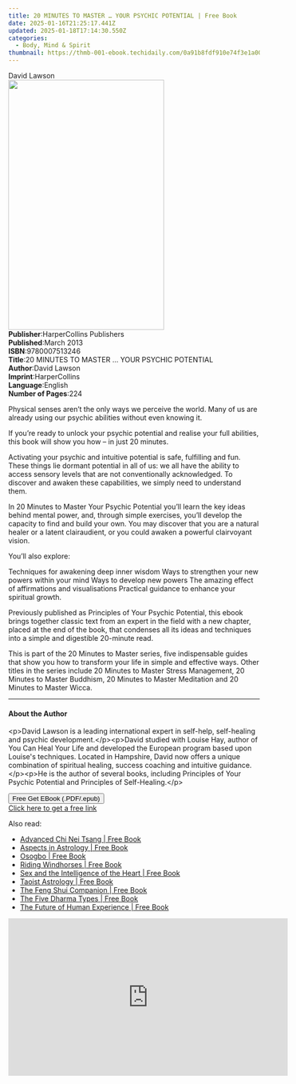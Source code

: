 ```yaml
---
title: 20 MINUTES TO MASTER … YOUR PSYCHIC POTENTIAL | Free Book
date: 2025-01-16T21:25:17.441Z
updated: 2025-01-18T17:14:30.550Z
categories:
  - Body, Mind & Spirit
thumbnail: https://thmb-001-ebook.techidaily.com/0a91b8fdf910e74f3e1a00cdcc96277523f4b7201def2ef522446377f71c47f4.jpg
---
```

<main id="book-container">
  <div class="flex flex-col">
    <div class="book-brief flex-1 py-6 px-4 sm:p-6 md:py-10 md:px-8">
      <!-- brief-->
      <div class="book-brief-main">David Lawson</div>
    </div>
    <div
      class="book-meta-info flex-1 grid gap-4 col-start-1 col-end-3 row-start-1 sm:mb-6 sm:grid-cols-4 lg:gap-6 lg:col-start-2 lg:row-end-6 lg:row-span-6 lg:mb-0"
    >
      <div
        class="book-meta-info-left place-content-center mt-4 p-4 text-sm leading-6 col-start-2 col-span-2 dark:text-slate-400"
      >
        <img
          class="w-full h-500 object-cover rounded-lg sm:h-255 sm:col-span-2 lg:col-span-full"
          src="https://img-001-ebook.techidaily.com/52186a5e0c72096763355ba0e6b947f7d039d2531ba18ba36221ee18d414c8a9.jpg"
          alt=""
          width="312"
          height="500"
        />
      </div>
      <div
        class="book-meta-info-right mt-2 col-start-1 row-start-2 col-span-3 self-center"
      >
        <!-- meta data  -->
        <div class="flex flex-col px-4 md:px-8">
          <div class="flex-1">
            <strong>Publisher</strong>:<span class="px-2"
              >HarperCollins Publishers</span
            >
          </div>
          <div class="flex-1">
            <strong>Published</strong>:<span class="px-2">March 2013</span>
          </div>
          <div class="flex-1">
            <strong>ISBN</strong>:<span class="px-2">9780007513246</span>
          </div>
          <div class="flex-1">
            <strong>Title</strong>:<span class="px-2"
              >20 MINUTES TO MASTER … YOUR PSYCHIC POTENTIAL</span
            >
          </div>
          <div class="flex-1">
            <strong>Author</strong>:<span class="px-2">David Lawson</span>
          </div>
          <div class="flex-1">
            <strong>Imprint</strong>:<span class="px-2">HarperCollins</span>
          </div>
          <div class="flex-1">
            <strong>Language</strong>:<span class="px-2">English</span>
          </div>
          <div class="flex-1">
            <strong>Number of Pages</strong>:<span class="px-2">224</span>
          </div>
        </div>
      </div>
    </div>
    <div class="book-description flex-1 py-6 px-4 sm:p-6 md:py-10 md:px-8">
      <div class="book-description-main">
        <div accordion-content="" id="description">
          <p>
            Physical senses aren’t the only ways we perceive the world. Many of
            us are already using our psychic abilities without even knowing it.
          </p>
          <p>
            If you’re ready to unlock your psychic potential and realise your
            full abilities, this book will show you how – in just 20 minutes.
          </p>
          <p>
            Activating your psychic and intuitive potential is safe, fulfilling
            and fun. These things lie dormant potential in all of us: we all
            have the ability to access sensory levels that are not
            conventionally acknowledged. To discover and awaken these
            capabilities, we simply need to understand them.
          </p>
          <p>
            In 20 Minutes to Master Your Psychic Potential you’ll learn the key
            ideas behind mental power, and, through simple exercises, you’ll
            develop the capacity to find and build your own. You may discover
            that you are a natural healer or a latent clairaudient, or you could
            awaken a powerful clairvoyant vision.
          </p>
          <p>You’ll also explore:</p>
          Techniques for awakening deep inner wisdom Ways to strengthen your new
          powers within your mind Ways to develop new powers The amazing effect
          of affirmations and visualisations Practical guidance to enhance your
          spiritual growth.
          <p>
            Previously published as Principles of Your Psychic Potential, this
            ebook brings together classic text from an expert in the field with
            a new chapter, placed at the end of the book, that condenses all its
            ideas and techniques into a simple and digestible 20-minute read.
          </p>
          <p>
            This is part of the 20 Minutes to Master series, five indispensable
            guides that show you how to transform your life in simple and
            effective ways. Other titles in the series include 20 Minutes to
            Master Stress Management, 20 Minutes to Master Buddhism, 20 Minutes
            to Master Meditation and 20 Minutes to Master Wicca.
          </p>
        </div>
        <div class="accordion-fader"></div>
      </div>
    </div>
    <div class="book-excerpts flex-1 py-6 px-4 sm:p-6 md:py-10 md:px-8">
      <!-- excerpts-->
      <div class="book-excerpts-main">
        <hr />
        <h4 class="placeholder placeholder-heading">
          <span>About the Author</span>
        </h4>
        <p>
          &lt;p&gt;David Lawson is a leading international expert in self-help,
          self-healing and psychic development.&lt;/p&gt;&lt;p&gt;David studied
          with Louise Hay, author of You Can Heal Your Life and developed the
          European program based upon Louise's techniques. Located in Hampshire,
          David now offers a unique combination of spiritual healing, success
          coaching and intuitive guidance.&lt;/p&gt;&lt;p&gt;He is the author of
          several books, including Principles of Your Psychic Potential and
          Principles of Self-Healing.&lt;/p&gt;
        </p>
      </div>
    </div>
    <div
      class="book-about-author flex-1 py-6 px-4 sm:p-6 md:py-10 md:px-8"
    ></div>
    <div class="book-free-get flex-1 py-6 px-4 sm:p-6 md:py-10 md:px-8">
      <button
        id="btn-free-get"
        class="bg-blue-500 hover:bg-blue-700 text-white font-bold py-2 px-4 rounded"
      >
        Free Get EBook (.PDF/.epub)
      </button>
      <div id="countdown-display" class="px-2 text-lg mt-2"></div>
      <a
        id="free-link"
        class="hidden bg-blue-500 hover:bg-blue-700 text-white font-bold py-2 px-4 rounded"
        href="https://www.ebooks.com/en-us/book/2211821/20-minutes-to-master-your-psychic-potential/david-lawson/"
        target="_blank"
        >Click here to get a free link</a
      >
    </div>
    <script>
      let countdownTime = 0;
      let countdownInterval = null;
      document
        .getElementById('btn-free-get')
        .addEventListener('click', startCountdown);
      function startCountdown() {
        countdownTime = new Date().getTime() + 60000 * 3;
        countdownInterval = setInterval(updateCountdown, 1000);
        document.getElementById('btn-free-get').disabled = true;
        document
          .getElementById('btn-free-get')
          .classList.add('bg-gray-500', 'cursor-not-allowed');
      }
      function updateCountdown() {
        let currentTime = new Date().getTime();
        let timeLeft = countdownTime - currentTime;
        let secondsLeft = Math.floor(timeLeft / 1000);
        document.getElementById('countdown-display').innerHTML =
          `Remaining time: ${secondsLeft} seconds.`;
        if (secondsLeft <= 0) {
          clearInterval(countdownInterval);
          document.getElementById('btn-free-get').classList.add('hidden');
          document.getElementById('free-link').classList.remove('hidden');
          document.getElementById('countdown-display').innerHTML = '';
        }
      }
    </script>
  </div>
</main>

<ins class="adsbygoogle"
      style="display:block"
      data-ad-client="ca-pub-7571918770474297"
      data-ad-slot="8358498916"
      data-ad-format="auto"
      data-full-width-responsive="true"></ins>
    

<span class="atpl-alsoreadstyle">Also read:</span>
<div><ul>
<li><a href="https://novels-ebooks.techidaily.com/95782776-9781594778490-advanced-chi-nei-tsang/"><u>Advanced Chi Nei Tsang | Free Book</u></a></li>
<li><a href="https://novels-ebooks.techidaily.com/95782775-9781620553008-aspects-in-astrology/"><u>Aspects in Astrology | Free Book</u></a></li>
<li><a href="https://novels-ebooks.techidaily.com/95782778-9781620553442-osogbo/"><u>Osogbo | Free Book</u></a></li>
<li><a href="https://novels-ebooks.techidaily.com/95782770-9781594775383-riding-windhorses/"><u>Riding Windhorses | Free Book</u></a></li>
<li><a href="https://novels-ebooks.techidaily.com/95782772-9781594776984-sex-and-the-intelligence-of-the-heart/"><u>Sex and the Intelligence of the Heart | Free Book</u></a></li>
<li><a href="https://novels-ebooks.techidaily.com/95782777-9781620550632-taoist-astrology/"><u>Taoist Astrology | Free Book</u></a></li>
<li><a href="https://novels-ebooks.techidaily.com/95782771-9781620550229-the-feng-shui-companion/"><u>The Feng Shui Companion | Free Book</u></a></li>
<li><a href="https://novels-ebooks.techidaily.com/95782774-9781620552841-the-five-dharma-types/"><u>The Five Dharma Types | Free Book</u></a></li>
<li><a href="https://novels-ebooks.techidaily.com/95782773-9781620551363-the-future-of-human-experience/"><u>The Future of Human Experience | Free Book</u></a></li>
</ul></div>

<!-- affiliate ads begin -->
<iframe width="560" height="315" src="https://www.youtube.com/embed/tkpBmccvJ_Q?si=J7ellPL1G1l8Axi_" title="YouTube video player" frameborder="0" allow="accelerometer; autoplay; clipboard-write; encrypted-media; gyroscope; picture-in-picture; web-share" referrerpolicy="strict-origin-when-cross-origin" allowfullscreen></iframe>
<!-- affiliate ads end -->

